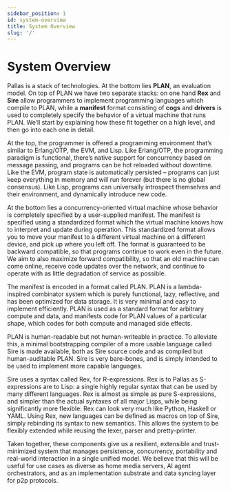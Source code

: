 ```yaml
---
sidebar_position: 1
id: system-overview
title: System Overview
slug: '/'
---
```


# System Overview

Pallas is a stack of technologies. At the bottom lies **PLAN**, an evaluation model. On top of PLAN we have two separate stacks: on one hand **Rex** and **Sire** allow programmers to implement programming languages which compile to PLAN, while a **manifest** format consisting of **cogs** and **drivers** is used to completely specify the behavior of a virtual machine that runs PLAN. We’ll start by explaining how these fit together on a high level, and then go into each one in detail.

At the top, the programmer is offered a programming environment that’s similar to Erlang/OTP, the EVM, and Lisp. Like Erlang/OTP, the programming paradigm is functional, there’s native support for concurrency based on message passing, and programs can be hot reloaded without downtime. Like the EVM, program state is automatically persisted – programs can just keep everything in memory and will run forever (but there is no global consensus). Like Lisp, programs can universally introspect themselves and their environment, and dynamically introduce new code.

At the bottom lies a concurrency-oriented virtual machine whose behavior is completely specified by a user-supplied manifest. The manifest is specified using a standardized format which the virtual machine knows how to interpret and update during operation. This standardized format allows you to move your manifest to a different virtual machine on a different device, and pick up where you left off. The format is guaranteed to be backward compatible, so that programs continue to work even in the future. We aim to also maximize forward compatibility, so that an old machine can come online, receive code updates over the network, and continue to operate with as little degradation of service as possible.

The manifest is encoded in a format called PLAN. PLAN is a lambda-inspired combinator system which is purely functional, lazy, reflective, and has been optimized for data storage. It is very minimal and easy to implement efficiently. PLAN is used as a standard format for arbitrary compute and data, and manifests code for PLAN values of a particular shape, which codes for both compute and managed side effects.

PLAN is human-readable but not human-writeable in practice. To alleviate this, a minimal bootstrapping compiler of a more usable language called Sire is made available, both as Sire source code and as compiled but human-auditable PLAN. Sire is very bare-bones, and is simply intended to be used to implement more capable languages.

Sire uses a syntax called Rex, for R-expressions. Rex is to Pallas as S-expressions are to Lisp: a single highly regular syntax that can be used by many different languages. Rex is almost as simple as pure S-expressions, and simpler than the actual syntaxes of all major Lisps, while being significantly more flexible: Rex can look very much like Python, Haskell or YAML. Using Rex, new languages can be defined as macros on top of Sire, simply rebinding its syntax to new semantics. This allows the system to be flexibly extended while reusing the lexer, parser and pretty-printer.

Taken together, these components give us a resilient, extensible and trust-minimized system that manages persistence, concurrency, portability and real-world interaction in a single unified model. We believe that this will be useful for use cases as diverse as home media servers, AI agent orchestrators, and as an implementation substrate and data syncing layer for p2p protocols.
